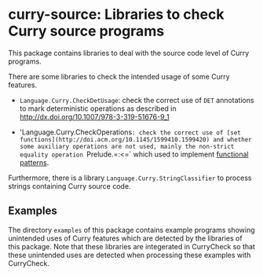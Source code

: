 curry-source: Libraries to check Curry source programs
======================================================

This package contains libraries to deal with the source code level
of Curry programs.

There are some libraries to check the intended usage
of some Curry features.

* `Language.Curry.CheckDetUsage`: check the correct use of `DET`
  annotations to mark deterministic operations as described in
  <http://dx.doi.org/10.1007/978-3-319-51676-9_1>

* 'Language.Curry.CheckOperations`: check the correct use of
  [set functions](http://doi.acm.org/10.1145/1599410.1599420)
  and whether some auxiliary operations are not used, mainly
  the non-strict equality operation `Prelude.=:<=` which used
  to implement [functional patterns](https://doi.org/10.1007/11680093_2).

Furthermore, there is a library `Language.Curry.StringClassifier`
to process strings containing Curry source code.


Examples
--------

The directory `examples` of this package contains
example programs showing unintended uses of
Curry features which are detected by the libraries of this package.
Note that these libraries are integerated in CurryCheck
so that these unintended uses are detected when processing
these examples with CurryCheck.

